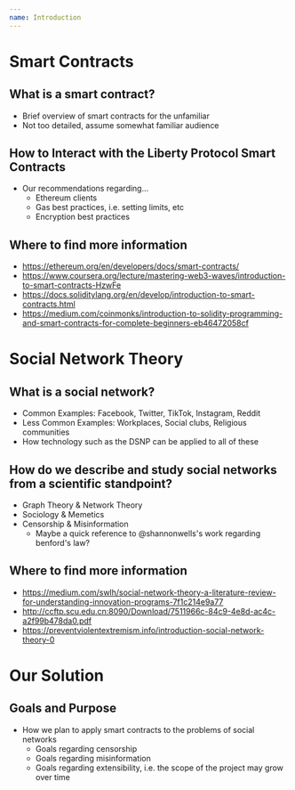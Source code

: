 ```yaml
---
name: Introduction
---
```


# Smart Contracts

## What is a smart contract?

* Brief overview of smart contracts for the unfamiliar
* Not too detailed, assume somewhat familiar audience

## How to Interact with the Liberty Protocol Smart Contracts

* Our recommendations regarding...
  - Ethereum clients
  - Gas best practices, i.e. setting limits, etc
  - Encryption best practices

## Where to find more information

* https://ethereum.org/en/developers/docs/smart-contracts/
* https://www.coursera.org/lecture/mastering-web3-waves/introduction-to-smart-contracts-HzwFe
* https://docs.soliditylang.org/en/develop/introduction-to-smart-contracts.html
* https://medium.com/coinmonks/introduction-to-solidity-programming-and-smart-contracts-for-complete-beginners-eb46472058cf

# Social Network Theory

## What is a social network?

* Common Examples: Facebook, Twitter, TikTok, Instagram, Reddit
* Less Common Examples: Workplaces, Social clubs, Religious communities
* How technology such as the DSNP can be applied to all of these

## How do we describe and study social networks from a scientific standpoint?

* Graph Theory & Network Theory
* Sociology & Memetics
* Censorship & Misinformation
  - Maybe a quick reference to @shannonwells's work regarding benford's law?

## Where to find more information

* https://medium.com/swlh/social-network-theory-a-literature-review-for-understanding-innovation-programs-7f1c214e9a77
* http://ccftp.scu.edu.cn:8090/Download/7511966c-84c9-4e8d-ac4c-a2f99b478da0.pdf
* https://preventviolentextremism.info/introduction-social-network-theory-0

# Our Solution

## Goals and Purpose

* How we plan to apply smart contracts to the problems of social networks
  - Goals regarding censorship
  - Goals regarding misinformation
  - Goals regarding extensibility, i.e. the scope of the project may grow over time
